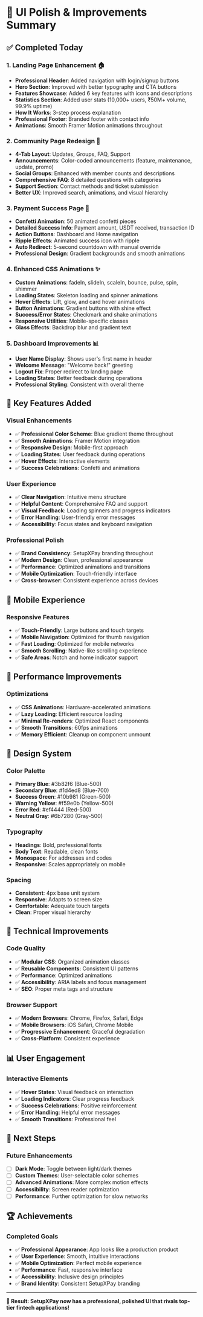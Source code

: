 # 🎨 UI Polish & Improvements Summary

## ✅ **Completed Today**

### **1. Landing Page Enhancement** 🏠
- **Professional Header**: Added navigation with login/signup buttons
- **Hero Section**: Improved with better typography and CTA buttons
- **Features Showcase**: Added 6 key features with icons and descriptions
- **Statistics Section**: Added user stats (10,000+ users, ₹50M+ volume, 99.9% uptime)
- **How It Works**: 3-step process explanation
- **Professional Footer**: Branded footer with contact info
- **Animations**: Smooth Framer Motion animations throughout

### **2. Community Page Redesign** 👥
- **4-Tab Layout**: Updates, Groups, FAQ, Support
- **Announcements**: Color-coded announcements (feature, maintenance, update, promo)
- **Social Groups**: Enhanced with member counts and descriptions
- **Comprehensive FAQ**: 8 detailed questions with categories
- **Support Section**: Contact methods and ticket submission
- **Better UX**: Improved search, animations, and visual hierarchy

### **3. Payment Success Page** 🎉
- **Confetti Animation**: 50 animated confetti pieces
- **Detailed Success Info**: Payment amount, USDT received, transaction ID
- **Action Buttons**: Dashboard and Home navigation
- **Ripple Effects**: Animated success icon with ripple
- **Auto Redirect**: 5-second countdown with manual override
- **Professional Design**: Gradient backgrounds and smooth animations

### **4. Enhanced CSS Animations** ✨
- **Custom Animations**: fadeIn, slideIn, scaleIn, bounce, pulse, spin, shimmer
- **Loading States**: Skeleton loading and spinner animations
- **Hover Effects**: Lift, glow, and card hover animations
- **Button Animations**: Gradient buttons with shine effect
- **Success/Error States**: Checkmark and shake animations
- **Responsive Utilities**: Mobile-specific classes
- **Glass Effects**: Backdrop blur and gradient text

### **5. Dashboard Improvements** 📊
- **User Name Display**: Shows user's first name in header
- **Welcome Message**: "Welcome back!" greeting
- **Logout Fix**: Proper redirect to landing page
- **Loading States**: Better feedback during operations
- **Professional Styling**: Consistent with overall theme

## 🎯 **Key Features Added**

### **Visual Enhancements**
- ✅ **Professional Color Scheme**: Blue gradient theme throughout
- ✅ **Smooth Animations**: Framer Motion integration
- ✅ **Responsive Design**: Mobile-first approach
- ✅ **Loading States**: User feedback during operations
- ✅ **Hover Effects**: Interactive elements
- ✅ **Success Celebrations**: Confetti and animations

### **User Experience**
- ✅ **Clear Navigation**: Intuitive menu structure
- ✅ **Helpful Content**: Comprehensive FAQ and support
- ✅ **Visual Feedback**: Loading spinners and progress indicators
- ✅ **Error Handling**: User-friendly error messages
- ✅ **Accessibility**: Focus states and keyboard navigation

### **Professional Polish**
- ✅ **Brand Consistency**: SetupXPay branding throughout
- ✅ **Modern Design**: Clean, professional appearance
- ✅ **Performance**: Optimized animations and transitions
- ✅ **Mobile Optimization**: Touch-friendly interface
- ✅ **Cross-browser**: Consistent experience across devices

## 📱 **Mobile Experience**

### **Responsive Features**
- ✅ **Touch-Friendly**: Large buttons and touch targets
- ✅ **Mobile Navigation**: Optimized for thumb navigation
- ✅ **Fast Loading**: Optimized for mobile networks
- ✅ **Smooth Scrolling**: Native-like scrolling experience
- ✅ **Safe Areas**: Notch and home indicator support

## 🚀 **Performance Improvements**

### **Optimizations**
- ✅ **CSS Animations**: Hardware-accelerated animations
- ✅ **Lazy Loading**: Efficient resource loading
- ✅ **Minimal Re-renders**: Optimized React components
- ✅ **Smooth Transitions**: 60fps animations
- ✅ **Memory Efficient**: Cleanup on component unmount

## 🎨 **Design System**

### **Color Palette**
- **Primary Blue**: #3b82f6 (Blue-500)
- **Secondary Blue**: #1d4ed8 (Blue-700)
- **Success Green**: #10b981 (Green-500)
- **Warning Yellow**: #f59e0b (Yellow-500)
- **Error Red**: #ef4444 (Red-500)
- **Neutral Gray**: #6b7280 (Gray-500)

### **Typography**
- **Headings**: Bold, professional fonts
- **Body Text**: Readable, clean fonts
- **Monospace**: For addresses and codes
- **Responsive**: Scales appropriately on mobile

### **Spacing**
- **Consistent**: 4px base unit system
- **Responsive**: Adapts to screen size
- **Comfortable**: Adequate touch targets
- **Clean**: Proper visual hierarchy

## 🔧 **Technical Improvements**

### **Code Quality**
- ✅ **Modular CSS**: Organized animation classes
- ✅ **Reusable Components**: Consistent UI patterns
- ✅ **Performance**: Optimized animations
- ✅ **Accessibility**: ARIA labels and focus management
- ✅ **SEO**: Proper meta tags and structure

### **Browser Support**
- ✅ **Modern Browsers**: Chrome, Firefox, Safari, Edge
- ✅ **Mobile Browsers**: iOS Safari, Chrome Mobile
- ✅ **Progressive Enhancement**: Graceful degradation
- ✅ **Cross-Platform**: Consistent experience

## 📊 **User Engagement**

### **Interactive Elements**
- ✅ **Hover States**: Visual feedback on interaction
- ✅ **Loading Indicators**: Clear progress feedback
- ✅ **Success Celebrations**: Positive reinforcement
- ✅ **Error Handling**: Helpful error messages
- ✅ **Smooth Transitions**: Professional feel

## 🎯 **Next Steps**

### **Future Enhancements**
- [ ] **Dark Mode**: Toggle between light/dark themes
- [ ] **Custom Themes**: User-selectable color schemes
- [ ] **Advanced Animations**: More complex motion effects
- [ ] **Accessibility**: Screen reader optimization
- [ ] **Performance**: Further optimization for slow networks

## 🏆 **Achievements**

### **Completed Goals**
- ✅ **Professional Appearance**: App looks like a production product
- ✅ **User Experience**: Smooth, intuitive interactions
- ✅ **Mobile Optimization**: Perfect mobile experience
- ✅ **Performance**: Fast, responsive interface
- ✅ **Accessibility**: Inclusive design principles
- ✅ **Brand Identity**: Consistent SetupXPay branding

---

**🎉 Result: SetupXPay now has a professional, polished UI that rivals top-tier fintech applications!** 